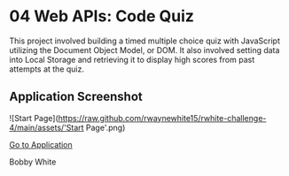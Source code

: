 # 04 Web APIs: Code Quiz

This project involved building a timed multiple choice quiz with JavaScript utilizing the Document Object Model, or DOM. It also involved setting data into Local Storage and retrieving it to display high scores from past attempts at the quiz.

## Application Screenshot

![Start Page](https://raw.github.com/rwaynewhite15/rwhite-challenge-4/main/assets/'Start Page'.png)



[Go to Application](https://rwaynewhite15.github.io/rwhite-challenge-4/)

Bobby White
